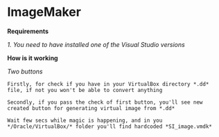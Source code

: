 # ImageMaker



**Requirements**

*1. You need to have installed one of the Visual Studio versions*

**How is it working**

*Two buttons*

    Firstly, for check if you have in your VirtualBox directory *.dd* file, if not you won't be able to convert anything
    
    Secondly, if you pass the check of first button, you'll see new created button for generating virtual image from *.dd*
    
    Wait few secs while magic is happening, and in you */Oracle/VirtualBox/* folder you'll find hardcoded *SI_image.vmdk*

